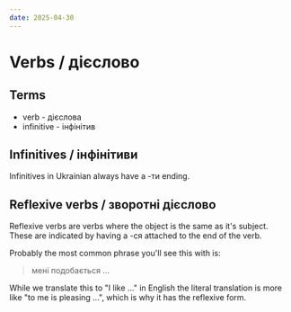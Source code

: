 ```yaml
---
date: 2025-04-30
---
```

# Verbs / дієсловo

## Terms

- verb - дієсловa
- infinitive - інфінітив

## Infinitives / інфінітиви

Infinitives in Ukrainian always have a -ти ending. 

## Reflexive verbs / зворотнi дієслово

Reflexive verbs are verbs where the object is the same as it's subject. These are indicated by having a -ся attached to the end of the verb.

Probably the most common phrase you'll see this with is:

> мені подобається ...

While we translate this to "I like ..." in English the literal translation is more like "to me is pleasing ...", which is why it has the reflexive form.

